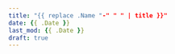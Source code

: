 ```yaml
---
title: "{{ replace .Name "-" " " | title }}"
date: {{ .Date }}
last_mod: {{ .Date }}
draft: true
---
```



